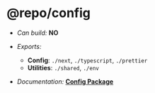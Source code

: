 # @repo/config

- _Can build:_ **NO**

- _Exports:_
  - **Config**: `./next`, `./typescript`, `./prettier`
  - **Utilities**: `./shared`, `./env`

- _Documentation:_ **[Config Package](../../apps/docs/packages/config/)**
